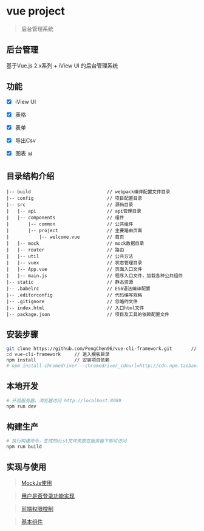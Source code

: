 # vue project

> 后台管理系统


## 后台管理 ##
基于Vue.js 2.x系列 + iView UI 的后台管理系统

<!--[Vue.js](https://cn.vuejs.org/): 一套用于构建用户界面的渐进式框架

[vue-router](https://router.vuejs.org/zh-cn/): 路由插件

[vue-resource](https://github.com/pagekit/vue-resource): 进行Web请求和处理响应

[vux](https://vuex.vuejs.org/zh-cn/): 专为Vue.js设计的状态管理库

[iView](https://www.iviewui.com/docs/guide/install): UI组件库-->

## 功能 ##
- [x] iView UI
- [x] 表格
- [x] 表单
- [x] 导出Csv
- [x] 图表 :bar_chart:


## 目录结构介绍 ##

	|-- build                            // webpack编译配置文件目录
	|-- config                           // 项目配置目录
	|-- src                              // 源码目录
	|   |-- api                          // api管理目录
	|   |-- components                   // 组件
	|       |-- common                   // 公共组件
	|       |-- project                  // 主要路由页面
	|           |-- welcome.vue          // 首页
	|   |-- mock                         // mock数据目录
	|   |-- router                       // 路由
	|   |-- util                         // 公共方法 
	|   |-- vuex                         // 状态管理目录  
	|   |-- App.vue                      // 页面入口文件
	|   |-- main.js                      // 程序入口文件，加载各种公共组件
	|-- static                           // 静态资源
	|-- .babelrc                         // ES6语法编译配置
	|-- .editorconfig                    // 代码编写规格
	|-- .gitignore                       // 忽略的文件
	|-- index.html                       // 入口html文件
	|-- package.json                     // 项目及工具的依赖配置文件


## 安装步骤 ##
``` bash
git clone https://github.com/PengChen96/vue-cli-framework.git       // 把项目克隆到本地
cd vue-cli-framework     // 进入模板目录
npm install              // 安装项目依赖
# npm install chromedriver --chromedriver_cdnurl=http://cdn.npm.taobao.org/dist/chromedriver 
```

## 本地开发 ##
``` bash
# 开启服务器，浏览器访问 http://localhost:8089
npm run dev
```

## 构建生产 ##
``` bash
# 执行构建命令，生成的dist文件夹放在服务器下即可访问
npm run build
```

## 实现与使用

> [MockJs使用](https://github.com/PengChen96/vue-cli-framework/blob/master/zmd/mockjs.md)

> [用户是否登录功能实现](https://github.com/PengChen96/vue-cli-framework/blob/master/zmd/login.md)

> [前端权限控制](https://github.com/PengChen96/vue-cli-framework/blob/master/zmd/permission.md)

> [基本组件](https://github.com/PengChen96/vue-cli-framework/blob/master/zmd/basicUse.md)



